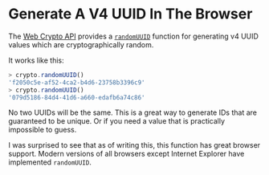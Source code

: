 # Generate A V4 UUID In The Browser

The [Web Crypto
API](https://developer.mozilla.org/en-US/docs/Web/API/Web_Crypto_API) provides
a
[`randomUUID`](https://developer.mozilla.org/en-US/docs/Web/API/Crypto/randomUUID)
function for generating v4 UUID values which are cryptographically random.

It works like this:

```javascript
> crypto.randomUUID()
'f2050c5e-af52-4ca2-b4d6-23758b3396c9'
> crypto.randomUUID()
'079d5186-84d4-41d6-a660-edafb6a74c86'
```

No two UUIDs will be the same. This is a great way to generate IDs that are
guaranteed to be unique. Or if you need a value that is practically impossible
to guess.

I was surprised to see that as of writing this, this function has great browser
support. Modern versions of all browsers except Internet Explorer have
implemented `randomUUID`.
